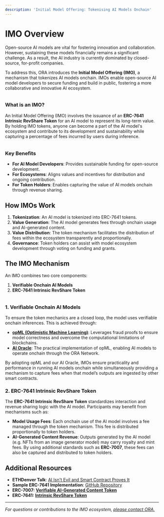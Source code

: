 ```yaml
---
description: 'Initial Model Offering: Tokenising AI Models Onchain'
---
```


# IMO Overview

Open-source AI models are vital for fostering innovation and collaboration. However, sustaining these models financially remains a significant challenge. As a result, the AI industry is currently dominated by closed-source, for-profit companies.

To address this, ORA introduces the **Initial Model Offering (IMO)**, a mechanism that tokenizes AI models onchain. IMOs enable open-source AI model developers to secure funding and build in public, fostering a more collaborative and innovative AI ecosystem.

<figure><img src="../.gitbook/assets/Frame 4665.png" alt=""><figcaption></figcaption></figure>

### **What is an IMO?**

An Initial Model Offering (IMO) involves the issuance of an **ERC-7641 Intrinsic RevShare Token** for an AI model to represent its long-term value. By holding IMO tokens, anyone can become a part of the AI model's ecosystem and contribute to its development and sustainability while capturing a percentage of fees incurred by users during inference.

<div data-full-width="false">

<figure><img src="../.gitbook/assets/Group 1000006178.png" alt=""><figcaption></figcaption></figure>

</div>

### **Key Benefits**

* **For AI Model Developers**: Provides sustainable funding for open-source development.
* **For Ecosystems**: Aligns values and incentives for distribution and ongoing contribution.
* **For Token Holders**: Enables capturing the value of AI models onchain through revenue sharing.

## **How IMOs Work**

1. **Tokenization**: An AI model is tokenized into ERC-7641 tokens.
2. **Value Generation**: The AI model generates fees through onchain usage and AI-generated content.
3. **Value Distribution**: The token mechanism facilitates the distribution of fees within the ecosystem transparently and proportionally.
4. **Governance**: Token holders can assist with model ecosystem development through voting on funding and grants.

## **The IMO Mechanism**

An IMO combines two core components:

1. **Verifiable Onchain AI Models**
2. **ERC-7641 Intrinsic RevShare Token**

<figure><img src="../.gitbook/assets/Untitled.png" alt=""><figcaption></figcaption></figure>

### **1. Verifiable Onchain AI Models**

To ensure the token mechanics are a closed loop, the model uses verifiable onchain inferences. This is achieved through:

* [**opML (Optimistic Machine Learning)**](https://docs.ora.io/doc/the-ora-network/fraud-proof-virtual-machine-fpvm-and-frameworks/opml): Leverages fraud proofs to ensure model correctness and overcome the computational limitations of blockchains.
* [**AI Oracle**](https://docs.ora.io/doc/the-ora-network/ai-oracle-network): The practical implementation of opML, enabling AI models to operate onchain through the ORA Network.

By adopting opML and our AI Oracle, IMOs ensure practicality and performance in running AI models onchain while simultaneously providing a mechanism to capture fees when that model’s outputs are ingested by other smart contracts.

### **2. ERC-7641 Intrinsic RevShare Token**

The **ERC-7641 Intrinsic RevShare Token** standardizes interaction and revenue sharing logic with the AI model. Participants may benefit from mechanisms such as:

* **Model Usage Fees**: Each onchain use of the AI model involves a fee managed through the token mechanism. This fee is distributed proportionally to token holders.
* **AI-Generated Content Revenue**: Outputs generated by the AI model (e.g. NFTs from an image generator model) may carry royalty and mint fees. By using additional standards such as **ERC-7007**, these fees can also be captured and distributed to token holders.

## **Additional Resources**

* **ETHDenver Talk**: [AI Isn't Evil and Smart Contract Proves It](https://www.youtube.com/watch?v=6fujouJ26n8)
* **Sample ERC-7641 Implementation**: [GitHub Repository](https://github.com/ora-io/imo-token-contract)
* **ERC-7007:** [**Verifiable AI-Generated Content Token**](https://app.gitbook.com/o/rWlGmOlOvnmpt08RvxKm/s/llyHj70MVMOxu2WT7tZv/\~/changes/263/resources/erc-7007-verifiable-ai-generated-content-token)
* **ERC-7641:** [**Intrinsic RevShare Token**](erc-7641-intrinsic-revshare-token.md)

***

_For questions or contributions to the IMO ecosystem,_ [_please contact ORA._](broken-reference)

